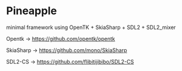 # Pineapple
minimal framework using OpenTK + SkiaSharp + SDL2 + SDL2_mixer


Opentk -> https://github.com/opentk/opentk

SkiaSharp -> https://github.com/mono/SkiaSharp

SDL2-CS -> https://github.com/flibitijibibo/SDL2-CS
